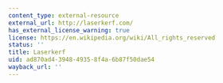 ```yaml
---
content_type: external-resource
external_url: http://laserkerf.com/
has_external_license_warning: true
license: https://en.wikipedia.org/wiki/All_rights_reserved
status: ''
title: Laserkerf
uid: ad870ad4-3948-4935-8f4a-6b87f50dae54
wayback_url: ''
---
```

